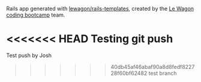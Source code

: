 Rails app generated with [lewagon/rails-templates](https://github.com/lewagon/rails-templates), created by the [Le Wagon coding bootcamp](https://www.lewagon.com) team.

<<<<<<< HEAD
Testing git push
=======
Test push by Josh
>>>>>>> 40db45af46abaf90a8d8fedf822728f60bf62482
test branch
